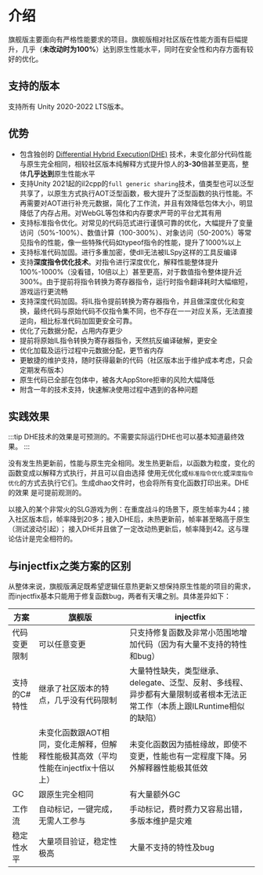 # 介绍

旗舰版主要面向有严格性能要求的项目。旗舰版相对社区版在性能方面有巨幅提升，几乎（**未改动时为100%**）达到原生性能水平，同时在安全性和内存方面有较好的优化。

## 支持的版本

支持所有 Unity 2020-2022 LTS版本。

## 优势

- 包含独创的 [Differential Hybrid Execution(DHE)](../../basic/differentialhybridexecution) 技术，未变化部分代码性能与原生完全相同，相较社区版本纯解释方式提升惊人的**3-30**倍甚至更高，整体**几乎达到**原生性能水平
- 支持Unity 2021起的il2cpp的`full generic sharing`技术，值类型也可以泛型共享了，以原生方式执行AOT泛型函数，极大提升了泛型函数的执行性能。不再需要对AOT进行补充元数据，简化了工作流，并且有效降低包体大小，明显降低了内存占用。对WebGL等包体和内存要求严苛的平台尤其有用
- 支持标准指令优化。对常见的代码范式进行谨慎可靠的优化，大幅提升了变量访问（50%-100%）、数值计算（100-300%）、对象访问（50-200%）等常见指令的性能，像一些特殊代码如typeof指令的性能，提升了1000%以上
- 支持标准代码加固。进行多重加密，使dll无法被ILSpy这样的工具反编译
- 支持**深度指令优化技术**。对指令进行深度优化，解释性能整体提升100%-1000%（没看错，10倍以上）甚至更高，对于数值指令整体提升近300%。由于提前将指令转换为寄存器指令，运行时指令翻译耗时大幅缩短，游戏运行更流畅
- 支持深度代码加固。将IL指令提前转换为寄存器指令，并且做深度优化和变换，最终代码与原始代码不仅指令集不同，也不存在一一对应关系，无法直接逆向，相比标准代码加固更安全可靠。
- 优化了元数据分配，占用内存更少
- 提前将原始IL指令转换为寄存器指令，天然抗反编译破解，更安全
- 优化加载及运行过程中元数据分配，更节省内存
- 更敏捷的维护支持，随时获得最新的代码（社区版本出于维护成本考虑，只会定期发布版本）
- 原生代码已全部在包体中，被各大AppStore拒审的风险大幅降低
- 附含一年的技术支持，快速解决使用过程中遇到的各种问题


## 实践效果

:::tip
DHE技术的效果是可预测的。不需要实际运行DHE也可以基本知道最终效果。
:::

没有发生热更新前，性能与原生完全相同。发生热更新后，以函数为粒度，变化的函数变成以解释方式执行，并且可以自由选择
使用无优化或`标准指令优化`或`深度指令优化`的方式去执行它们。生成dhao文件时，也会将所有变化函数打印出来。DHE的效果
是可提前观测的。

以接入的某个非常火的SLG游戏为例：在重度战斗的场景下，原生帧率为44；接入社区版本后，帧率降到20多；接入DHE后，未热更新前，帧率甚至略高于原生（测试波动引起）；
接入DHE并且做了一定改动热更新后，帧率降到42。这与理论估计是完全相符的。


## 与injectfix之类方案的区别

从整体来说，旗舰版满足既希望逻辑任意热更新又想保持原生性能的项目的需求，而injectfix基本只能用于修复函数bug，两者有天壤之别。具体差异如下：

|方案|旗舰版|injectfix|
|-|-|-|
|代码变更限制|可以任意变更|只支持修复函数及非常小范围地增加代码（因为有大量不支持的特性和bug）|
|支持的C#特性|继承了社区版本的特点，几乎没有代码限制|大量特性缺失，类型继承、delegate、泛型、反射、多线程、异步都有大量限制或者根本无法正常工作（本质上跟ILRuntime相似的缺陷）|
|性能|未变化函数跟AOT相同，变化走解释，但解释性能极其高效（平均性能在injectfix十倍以上）|未变化函数因为插桩缘故，即使不变更，性能也有一定程度下降。另外解释器性能极其低效|
|GC|跟原生完全相同|有大量额外GC|
|工作流|自动标记，一键完成，无需人工参与|手动标记，费时费力又容易出错，多版本维护是灾难|
|稳定性水平|大量项目验证，稳定性极高|大量不支持的特性及bug|
